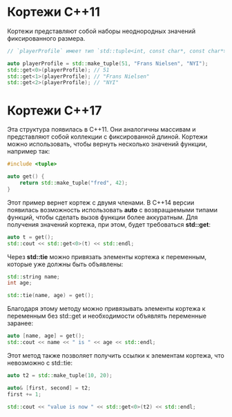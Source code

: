 # Кортежи C++11
Кортежи представляют собой наборы неоднородных значений фиксированного размера.
```c++
// `playerProfile` имеет тип `std::tuple<int, const char*, const char*>`. 

auto playerProfile = std::make_tuple(51, "Frans Nielsen", "NYI"); 
std::get<0>(playerProfile); // 51 
std::get<1>(playerProfile); // "Frans Nielsen" 
std::get<2>(playerProfile); // "NYI"
```

# Кортежи C++17 #

Эта структура появилась в C++11. Они аналогичны массивам и представляют собой коллекции с фиксированной длиной. Кортежи можно использовать, чтобы вернуть несколько значений функции, например так:
```C++
#include <tuple> 

auto get() { 
	return std::make_tuple("fred", 42); 
}
```

Этот пример вернет кортеж с двумя членами. В C++14 версии появилась возможность использовать **auto** с возвращаемыми типами функций, чтобы сделать вызов функции более аккуратным. Для получения значений кортежа, при этом, будет требоваться **std::get**:
```c++
auto t = get(); 
std::cout << std::get<0>(t) << std::endl;
```

Через **std::tie** можно привязать элементы кортежа к переменным, которые уже должны быть объявлены:
```c++
std::string name; 
int age; 

std::tie(name, age) = get();
```

Благодаря этому методу можно привязывать элементы кортежа к переменным без std::get и необходимости объявлять переменные заранее:
```c++
auto [name, age] = get(); 
std::cout << name << " is " << age << std::endl;
```

Этот метод также позволяет получить ссылки к элементам кортежа, что невозможно с std::tie:
```c++
auto t2 = std::make_tuple(10, 20); 

auto& [first, second] = t2; 
first += 1; 

std::cout << "value is now " << std::get<0>(t2) << std::endl;
```

